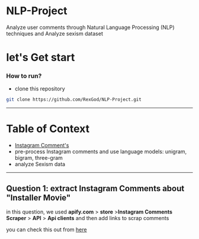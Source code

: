 # NLP-Project
Analyze user comments through Natural Language Processing (NLP) techniques and Analyze sexism dataset

# let's Get start
### How to run? 
* clone this repository
```bash
git clone https://github.com/RexGod/NLP-Project.git
```
---
# Table of Context

* [Instagram Comment's](#section-1) 
* pre-process Instagram comments and use language models:  unigram, bigram, three-gram
* analyze Sexism data

---


## Question 1: extract Instagram Comments about "Installer Movie"

in this question, we used **apify.com** > **store** >**Instagram Comments Scraper** > **API** > **Api clients** and then add links to scrap comments

you can check this out from [here](https://github.com/RexGod/NLP-Project/blob/shadmehr/interstaller_comments.ipynb)
